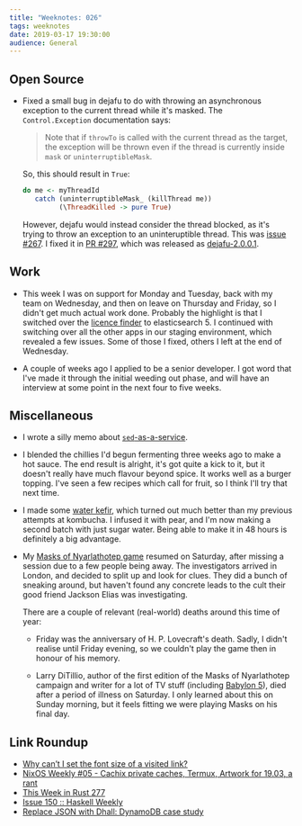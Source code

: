 ```yaml
---
title: "Weeknotes: 026"
tags: weeknotes
date: 2019-03-17 19:30:00
audience: General
---
```


## Open Source

- Fixed a small bug in dejafu to do with throwing an asynchronous
  exception to the current thread while it's masked.  The
  `Control.Exception` documentation says:

  > Note that if `throwTo` is called with the current thread as the
  > target, the exception will be thrown even if the thread is
  > currently inside `mask` or `uninterruptibleMask`.

  So, this should result in `True`:

  ```haskell
  do me <- myThreadId
     catch (uninterruptibleMask_ (killThread me))
           (\ThreadKilled -> pure True)
  ```

  However, dejafu would instead consider the thread blocked, as it's
  trying to throw an exception to an uninteruptible thread.  This was
  [issue #267][].  I fixed it in [PR #297][], which was released as
  [dejafu-2.0.0.1][].

[issue #267]: https://github.com/barrucadu/dejafu/issues/267
[PR #297]: https://github.com/barrucadu/dejafu/pull/297
[dejafu-2.0.0.1]: http://hackage.haskell.org/package/dejafu-2.0.0.1

## Work

- This week I was on support for Monday and Tuesday, back with my team
  on Wednesday, and then on leave on Thursday and Friday, so I didn't
  get much actual work done.  Probably the highlight is that I
  switched over the [licence finder][] to elasticsearch 5.  I
  continued with switching over all the other apps in our staging
  environment, which revealed a few issues.  Some of those I fixed,
  others I left at the end of Wednesday.

- A couple of weeks ago I applied to be a senior developer.  I got
  word that I've made it through the initial weeding out phase, and
  will have an interview at some point in the next four to five weeks.

[licence finder]: https://www.gov.uk/licence-finder

## Miscellaneous

- I wrote a silly memo about [`sed`-as-a-service][].

- I blended the chillies I'd begun fermenting three weeks ago to make
  a hot sauce.  The end result is alright, it's got quite a kick to
  it, but it doesn't really have much flavour beyond spice.  It works
  well as a burger topping.  I've seen a few recipes which call for
  fruit, so I think I'll try that next time.

- I made some [water kefir][], which turned out much better than my
  previous attempts at kombucha.  I infused it with pear, and I'm now
  making a second batch with just sugar water.  Being able to make it
  in 48 hours is definitely a big advantage.

- My [Masks of Nyarlathotep game][] resumed on Saturday, after missing
  a session due to a few people being away.  The investigators arrived
  in London, and decided to split up and look for clues.  They did a
  bunch of sneaking around, but haven't found any concrete leads to
  the cult their good friend Jackson Elias was investigating.

  There are a couple of relevant (real-world) deaths around this time
  of year:

  - Friday was the anniversary of H. P. Lovecraft's death.  Sadly, I
    didn't realise until Friday evening, so we couldn't play the game
    then in honour of his memory.

  - Larry DiTillio, author of the first edition of the Masks of
    Nyarlathotep campaign and writer for a lot of TV stuff (including
    [Babylon 5][]), died after a period of illness on Saturday.  I
    only learned about this on Sunday morning, but it feels fitting we
    were playing Masks on his final day.

[`sed`-as-a-service]: sed-as-a-service.html
[water kefir]: https://en.wikipedia.org/wiki/Tibicos
[Masks of Nyarlathotep game]: masks-of-nyarlathotep.html
[Babylon 5]: https://en.wikipedia.org/wiki/Babylon_5

## Link Roundup

- [Why can’t I set the font size of a visited link?](https://jameshfisher.com/2019/03/08/why-cant-i-set-the-font-size-of-a-visited-link)
- [NixOS Weekly #05 - Cachix private caches, Termux, Artwork for 19.03, a rant](https://weekly.nixos.org/2019/05-cachix-private-caches-termux-artwork-for-19-03-a-rant.html)
- [This Week in Rust 277](https://this-week-in-rust.org/blog/2019/03/12/this-week-in-rust-277/)
- [Issue 150 :: Haskell Weekly](https://haskellweekly.news/issues/150.html)
- [Replace JSON with Dhall: DynamoDB case study](https://msitko.pl/blog/2019/03/13/replace-json-with-dhall.html)
